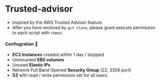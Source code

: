 # Trusted-advisor

- Inspired by the AWS Trusted Advisor feature.
- After you have received by `git clone`, please grant execute permission to each script with `chmod`.

#### Confiugration 🚀


- **EC2 Instances** created within 1 day / stopped
- Unmounted **EBS volumes**
- Unused **Elastic IPs**
- Network Full Band Opened **Security Group** (22, 3306 port)
- **S3** with read / write permission set for all users
